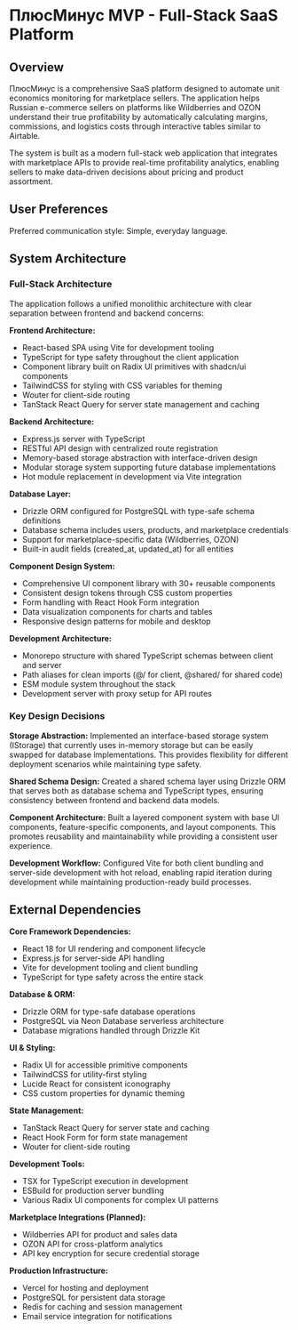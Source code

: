 # ПлюсМинус MVP - Full-Stack SaaS Platform

## Overview

ПлюсМинус is a comprehensive SaaS platform designed to automate unit economics monitoring for marketplace sellers. The application helps Russian e-commerce sellers on platforms like Wildberries and OZON understand their true profitability by automatically calculating margins, commissions, and logistics costs through interactive tables similar to Airtable.

The system is built as a modern full-stack web application that integrates with marketplace APIs to provide real-time profitability analytics, enabling sellers to make data-driven decisions about pricing and product assortment.

## User Preferences

Preferred communication style: Simple, everyday language.

## System Architecture

### Full-Stack Architecture
The application follows a unified monolithic architecture with clear separation between frontend and backend concerns:

**Frontend Architecture:**
- React-based SPA using Vite for development tooling
- TypeScript for type safety throughout the client application
- Component library built on Radix UI primitives with shadcn/ui components
- TailwindCSS for styling with CSS variables for theming
- Wouter for client-side routing
- TanStack React Query for server state management and caching

**Backend Architecture:**
- Express.js server with TypeScript
- RESTful API design with centralized route registration
- Memory-based storage abstraction with interface-driven design
- Modular storage system supporting future database implementations
- Hot module replacement in development via Vite integration

**Database Layer:**
- Drizzle ORM configured for PostgreSQL with type-safe schema definitions
- Database schema includes users, products, and marketplace credentials
- Support for marketplace-specific data (Wildberries, OZON)
- Built-in audit fields (created_at, updated_at) for all entities

**Component Design System:**
- Comprehensive UI component library with 30+ reusable components
- Consistent design tokens through CSS custom properties
- Form handling with React Hook Form integration
- Data visualization components for charts and tables
- Responsive design patterns for mobile and desktop

**Development Architecture:**
- Monorepo structure with shared TypeScript schemas between client and server
- Path aliases for clean imports (@/ for client, @shared/ for shared code)
- ESM module system throughout the stack
- Development server with proxy setup for API routes

### Key Design Decisions

**Storage Abstraction:**
Implemented an interface-based storage system (IStorage) that currently uses in-memory storage but can be easily swapped for database implementations. This provides flexibility for different deployment scenarios while maintaining type safety.

**Shared Schema Design:**
Created a shared schema layer using Drizzle ORM that serves both as database schema and TypeScript types, ensuring consistency between frontend and backend data models.

**Component Architecture:**
Built a layered component system with base UI components, feature-specific components, and layout components. This promotes reusability and maintainability while providing a consistent user experience.

**Development Workflow:**
Configured Vite for both client bundling and server-side development with hot reload, enabling rapid iteration during development while maintaining production-ready build processes.

## External Dependencies

**Core Framework Dependencies:**
- React 18 for UI rendering and component lifecycle
- Express.js for server-side API handling
- Vite for development tooling and client bundling
- TypeScript for type safety across the entire stack

**Database & ORM:**
- Drizzle ORM for type-safe database operations
- PostgreSQL via Neon Database serverless architecture
- Database migrations handled through Drizzle Kit

**UI & Styling:**
- Radix UI for accessible primitive components
- TailwindCSS for utility-first styling
- Lucide React for consistent iconography
- CSS custom properties for dynamic theming

**State Management:**
- TanStack React Query for server state and caching
- React Hook Form for form state management
- Wouter for client-side routing

**Development Tools:**
- TSX for TypeScript execution in development
- ESBuild for production server bundling
- Various Radix UI components for complex UI patterns

**Marketplace Integrations (Planned):**
- Wildberries API for product and sales data
- OZON API for cross-platform analytics
- API key encryption for secure credential storage

**Production Infrastructure:**
- Vercel for hosting and deployment
- PostgreSQL for persistent data storage
- Redis for caching and session management
- Email service integration for notifications
